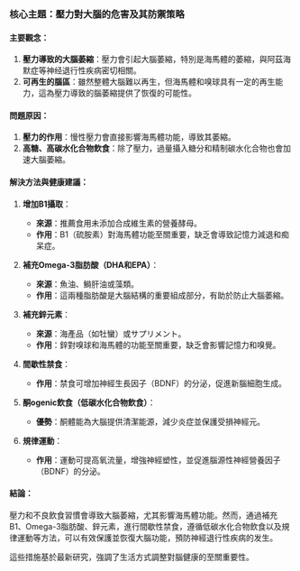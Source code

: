 ### 核心主題：壓力對大腦的危害及其防禦策略

#### 主要觀念：
1. **壓力導致的大腦萎縮**：壓力會引起大腦萎縮，特別是海馬體的萎縮，與阿茲海默症等神经退行性疾病密切相關。
2. **可再生的腦區**：雖然整體大腦難以再生，但海馬體和嗅球具有一定的再生能力，這為壓力導致的腦萎縮提供了恢復的可能性。

#### 問題原因：
1. **壓力的作用**：慢性壓力會直接影響海馬體功能，導致其萎縮。
2. **高糖、高碳水化合物飲食**：除了壓力，過量攝入糖分和精制碳水化合物也會加速大腦萎縮。

#### 解決方法與健康建議：
1. **增加B1攝取**：
   - **來源**：推薦食用未添加合成維生素的營養酵母。
   - **作用**：B1（硫胺素）對海馬體功能至關重要，缺乏會導致記憶力減退和痴呆症。

2. **補充Omega-3脂肪酸（DHA和EPA）**：
   - **來源**：魚油、鰣肝油或藻類。
   - **作用**：這兩種脂肪酸是大腦結構的重要組成部分，有助於防止大腦萎縮。

3. **補充鋅元素**：
   - **來源**：海產品（如牡蠻）或サプリメント。
   - **作用**：鋅對嗅球和海馬體的功能至關重要，缺乏會影響記憶力和嗅覺。

4. **間歇性禁食**：
   - **作用**：禁食可增加神經生長因子（BDNF）的分泌，促進新腦細胞生成。

5. **酮ogenic飲食（低碳水化合物飲食）**：
   - **優勢**：酮體能為大腦提供清潔能源，減少炎症並保護受損神經元。

6. **規律運動**：
   - **作用**：運動可提高氧流量，增強神經塑性，並促進腦源性神經營養因子（BDNF）的分泌。

#### 結論：
壓力和不良飲食習慣會導致大腦萎縮，尤其影響海馬體功能。然而，通過補充B1、Omega-3脂肪酸、鋅元素，進行間歇性禁食，遵循低碳水化合物飲食以及規律運動等方法，可以有效保護並恢復大腦功能，預防神經退行性疾病的发生。

這些措施基於最新研究，強調了生活方式調整對腦健康的至關重要性。